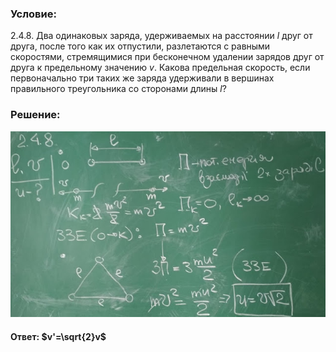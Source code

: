 ###  Условие:

$2.4.8.$ Два одинаковых заряда, удерживаемых на расстоянии $l$ друг от друга, после того как их отпустили, разлетаются с равными скоростями, стремящимися при бесконечном удалении зарядов друг от друга к предельному значению $v$. Какова предельная скорость, если первоначально три таких же заряда удерживали в вершинах правильного треугольника со сторонами длины $l$?

###  Решение:

![|640x378, 67%](../../img/2.4.8/sol.jpg)

#### Ответ: $v'=\sqrt{2}v$